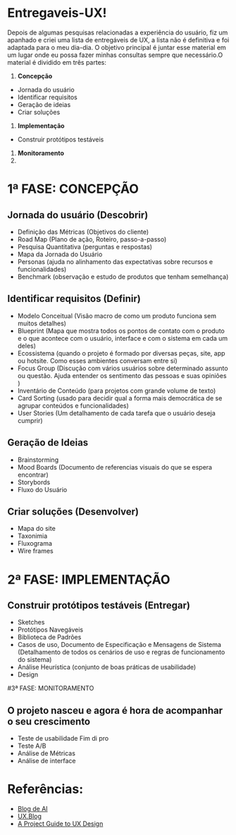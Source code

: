# Entregaveis-UX!

Depois de algumas pesquisas relacionadas a experiência do usuário, fiz um apanhado e criei uma lista de entregáveis de UX, a lista não é definitiva e foi adaptada para o meu dia-dia. O objetivo principal é juntar esse material em um lugar onde eu possa fazer minhas consultas sempre que necessário.O material é dividido em três partes:

1. **Concepção**
 * Jornada do usuário
 * Identificar requisitos
 * Geração de ideias
 * Criar soluções
1. **Implementação**
 * Construir protótipos testáveis 
1. **Monitoramento**
2. 


# 1ª FASE: CONCEPÇÃO
## Jornada do usuário (Descobrir)
* Definição das Métricas  (Objetivos do cliente) 
* Road Map  (Plano de ação, Roteiro, passo-a-passo)
* Pesquisa Quantitativa (perguntas e respostas)
* Mapa da Jornada do Usuário
* Personas (ajuda no alinhamento das expectativas sobre recursos e funcionalidades) 
* Benchmark (observação e estudo de produtos que tenham semelhança)

## Identificar requisitos (Definir)
* Modelo Conceitual (Visão macro de como um produto funciona sem muitos detalhes)
* Blueprint (Mapa que mostra todos os pontos de contato com o produto e o que acontece com o usuário, interface e com o sistema em cada um deles)
* Ecossistema (quando o projeto é formado por diversas peças, site, app ou hotsite. Como esses ambientes conversam entre si)
* Focus Group (Discução com vários usuários sobre determinado assunto ou questão. Ajuda entender os sentimento das pessoas e suas opiniões )
* Inventário de Conteúdo (para projetos com grande volume de texto) 
* Card Sorting (usado para decidir qual a forma mais democrática de se agrupar conteúdos e funcionalidades)
* User  Stories (Um detalhamento de cada tarefa que o usuário deseja cumprir)

## Geração de Ideias
* Brainstorming
* Mood Boards (Documento de referencias visuais do que se espera encontrar)
* Storybords
* Fluxo do Usuário

## Criar soluções (Desenvolver) 
* Mapa do site
* Taxonimia
* Fluxograma
* Wire frames 

# 2ª FASE: IMPLEMENTAÇÃO
## Construir protótipos testáveis (Entregar)
* Sketches
* Protótipos Navegáveis
* Biblioteca de Padrões
* Casos de uso, Documento de Especificação e Mensagens de Sistema (Detalhamento de todos os cenários de uso e regras de funcionamento do sistema)
* Análise Heurística (conjunto de boas práticas de usabilidade)
* Design

#3ª FASE: MONITORAMENTO
## O projeto nasceu e agora é hora de acompanhar o seu crescimento
* Teste de usabilidade Fim di pro
* Teste A/B
* Análise de Métricas
* Análise de interface 



# Referências:
* [Blog de AI](http://arquiteturadeinformacao.com/)
* [UX.Blog](http://www.uxdesign.blog.br/)
* [A Project Guide to UX Design](http://projectuxd.com/)
